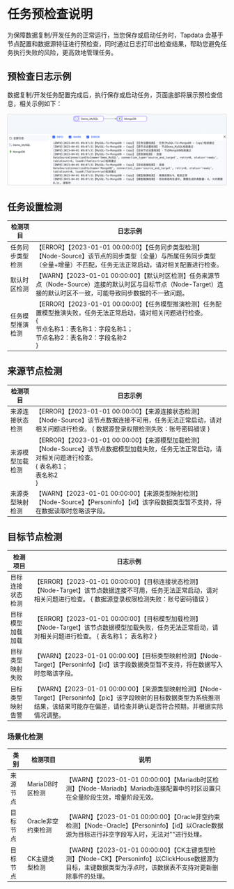 # 任务预检查说明

为保障数据复制/开发任务的正常运行，当您保存或启动任务时，Tapdata 会基于节点配置和数据源特征进行预检查，同时通过日志打印出检查结果，帮助您避免任务执行失败的风险，更高效地管理任务。



## 预检查日志示例

数据复制/开发任务配置完成后，执行保存或启动任务，页面底部将展示预检查信息，相关示例如下：

![任务预检查](../../images//task_pre_check.png)



## 任务设置检测

| 检测项目         | 日志示例                                                     |
| ---------------- | ------------------------------------------------------------ |
| 任务同步类型检测 | 【ERROR】【2023-01-01 00:00:00】【任务同步类型检测】【Node-Source】该节点的同步类型（全量）与所属任务同步类型（全量+增量）不匹配，任务无法正常启动，请对相关配置进行检查。 |
| 默认时区检测     | 【WARN】【2023-01-01 00:00:00】【默认时区检测】任务来源节点（Node-Source）连接的默认时区与目标节点（Node-Target）连接的默认时区不一致，可能导致同步数据的不一致问题。 |
| 任务模型推演检测 | 【ERROR】【2023-01-01 00:00:00】【任务模型推演检测】任务配置模型推演失败，任务无法正常启动，请对相关问题进行检查。<br /> { <br />节点名称1：表名称1：字段名称1； <br />节点名称2：表名称2：字段名称2 <br />} |



## 来源节点检测

| 检测项目         | 日志示例                                                     |
| ---------------- | ------------------------------------------------------------ |
| 来源连接状态检测 | 【ERROR】【2023-01-01 00:00:00】【来源连接状态检测】【Node-Source】该节点数据连接不可用，任务无法正常启动，请对相关问题进行检查。 { 数据源登录权限检测失败：账号密码错误 } |
| 来源模型加载检测 | 【ERROR】【2023-01-01 00:00:00】【来源模型加载检测】【Node-Source】该节点数据模型加载失败，任务无法正常启动，请对相关问题进行检查。 <br />{ 表名称1； <br />表名称2 <br />} |
| 来源类型映射检测 | 【WARN】【2023-01-01 00:00:00】【来源类型映射检测】【Node-Source】【Personinfo】【id】该字段数据类型暂不支持，将在数据读取时忽略该字段。 |



## 目标节点检测

| 检测项目         | 日志示例                                                     |
| ---------------- | ------------------------------------------------------------ |
| 目标连接状态检测 | 【ERROR】【2023-01-01 00:00:00】【目标连接状态检测】【Node-Target】该节点数据连接不可用，任务无法正常启动，请对相关问题进行检查。 { 数据源登录权限检测失败：账号密码错误 } |
| 目标模型加载加载 | 【ERROR】【2023-01-01 00:00:00】【目标模型加载检测】【Node-Target】该节点数据模型加载失败，任务无法正常启动，请对相关问题进行检查。 { 表名称1； 表名称2 } |
| 目标类型映射失败 | 【WARN】【2023-01-01 00:00:00】【目标类型映射检测】【Node-Target】【Personinfo】【id】该字段数据类型暂不支持，将在数据写入时忽略该字段。 |
| 目标类型映射告警 | 【WARN】【2023-01-01 00:00:00】【来源类型映射检测】【Node-Target】【Personinfo】【pic】该字段映射的目标数据类型为系统推测结果，该结果可能存在偏差，请检查并确认是否符合预期，并根据实际情况调整。 |



### 场景化检测

| 类别     | 检测项目           | 说明                                                         |
| -------- | ------------------ | ------------------------------------------------------------ |
| 来源节点 | MariaDB时区检测    | 【WARN】【2023-01-01 00:00:00】【Mariadb时区检测】【Node-Mariadb】Mariadb连接配置中的时区设置只在全量阶段生效，增量阶段无效。 |
| 目标节点 | Oracle非空约束检测 | 【WARN】【2023-01-01 00:00:00】【Oracle非空约束检测】【Node-Oracle】【Personinfo】【id】以Oracle数据源为目标进行非空字段写入时，无法对""进行处理。 |
| 目标节点 | CK主键类型检测     | 【WARN】【2023-01-01 00:00:00】【CK主键类型检测】【Node-CK】【Personinfo】以ClickHouse数据源为目标，主键数据类型为浮点时，该数据表不支持对更新删除事件的处理。 |

